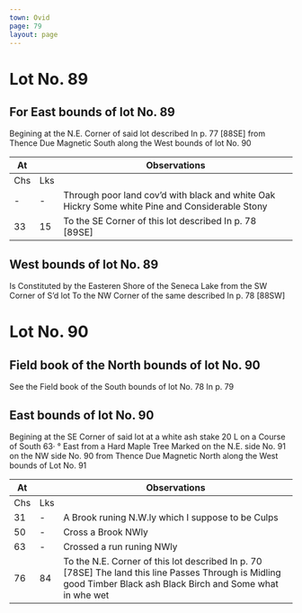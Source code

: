 ```yaml
---
town: Ovid
page: 79
layout: page
---
```


# Lot No. 89

## For East bounds of lot No. 89
Begining at the N.E. Corner of said lot described In p. 77 [88SE] from Thence Due Magnetic South along the West bounds of lot No. 90

| At |    | Observations |
| -- | -- | ------------ |
| Chs | Lks | |
| - | - | Through poor land cov’d with black and white Oak Hickry Some white Pine and Considerable Stony |
33 | 15 | To the SE Corner of this lot described In p. 78 [89SE]

## West bounds of lot No. 89
Is Constituted by the Easteren Shore of the Seneca Lake from the SW Corner of S’d lot To the NW Corner of the same described In p. 78 [88SW]

# Lot No. 90

## Field book of the North bounds of lot No. 90 
See the Field book of the South bounds of lot No. 78 In p. 79

## East bounds of lot No. 90
Begining at the SE Corner of said lot at a white ash stake 20 L on a Course of South 63· ° East from a Hard Maple Tree Marked on the N.E. side No. 91 on the NW side No. 90 from Thence Due Magnetic North along the West bounds of Lot No. 91

| At |    | Observations |
| -- | -- | ------------ |
| Chs | Lks | |
31 | - | A Brook runing N.W.ly which I suppose to be Culps
50 | - | Cross a Brook NWly 
63 | - | Crossed a run runing NWly
76 | 84 | To the N.E. Corner of this lot described In p. 70 [78SE] The land this line Passes Through is Midling good Timber Black ash Black Birch and Some what in whe wet
